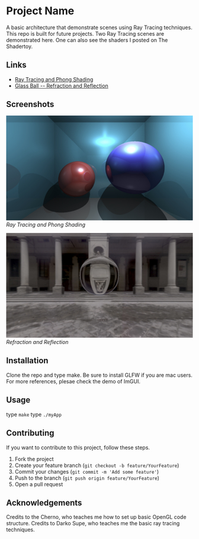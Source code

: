 # Project Name

A basic architecture that demonstrate scenes using Ray Tracing techniques. This repo is built for future projects. Two Ray Tracing scenes are demonstrated here. One can also see the shaders I posted on The Shadertoy.

## Links

- [Ray Tracing and Phong Shading](https://www.shadertoy.com/view/l3l3Rl)
- [Glass Ball -- Refraction and Reflection](https://www.shadertoy.com/view/XXfGzl)



## Screenshots

![Screenshot 1](./res/screenshots/Two_Balls.png)
*Ray Tracing and Phong Shading*

![Screenshot 2](./res/screenshots/Glass.png)
*Refraction and Reflection*

## Installation

Clone the repo and type make.
Be sure to install GLFW if you are mac users.
For more references, plesae check the demo of ImGUI.

## Usage

type `make`
type `./myApp`

## Contributing

If you want to contribute to this project, follow these steps.

1. Fork the project
2. Create your feature branch (`git checkout -b feature/YourFeature`)
3. Commit your changes (`git commit -m 'Add some feature'`)
4. Push to the branch (`git push origin feature/YourFeature`)
5. Open a pull request


## Acknowledgements

Credits to the Cherno, who teaches me how to set up basic OpenGL code structure.
Credits to Darko Supe, who teaches me the basic ray tracing techniques.

